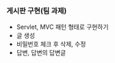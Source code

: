 <h3>게시판 구현(팀 과제)</h3>
<ul>
    <li> Servlet, MVC 패턴 형태로 구현하기</li>    
    <li>글 생성</li> 
    <li>비밀번호 체크 후 삭제, 수정</li>
    <li>답변, 답변의 답변글</li>
</ul>
